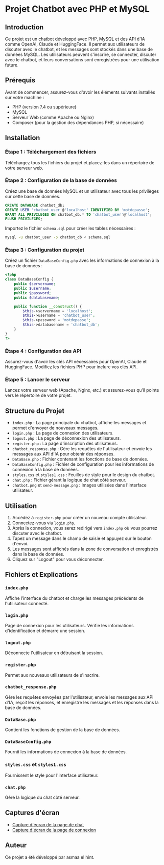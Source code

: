 # Projet Chatbot avec PHP et MySQL

## Introduction

Ce projet est un chatbot développé avec PHP, MySQL et des API d'IA comme OpenAI, Claude et HuggingFace. Il permet aux utilisateurs de discuter avec le chatbot, et les messages sont stockés dans une base de données MySQL. Les utilisateurs peuvent s'inscrire, se connecter, discuter avec le chatbot, et leurs conversations sont enregistrées pour une utilisation future.

## Prérequis

Avant de commencer, assurez-vous d'avoir les éléments suivants installés sur votre machine :

- PHP (version 7.4 ou supérieure)
- MySQL
- Serveur Web (comme Apache ou Nginx)
- Composer (pour la gestion des dépendances PHP, si nécessaire)

## Installation

### Étape 1 : Téléchargement des fichiers

Téléchargez tous les fichiers du projet et placez-les dans un répertoire de votre serveur web.


### Étape 2 : Configuration de la base de données

Créez une base de données MySQL et un utilisateur avec tous les privilèges sur cette base de données.

```sql
CREATE DATABASE chatbot_db;
CREATE USER 'chatbot_user'@'localhost' IDENTIFIED BY 'motdepasse';
GRANT ALL PRIVILEGES ON chatbot_db.* TO 'chatbot_user'@'localhost';
FLUSH PRIVILEGES;
```

Importez le fichier `schema.sql` pour créer les tables nécessaires :

```bash
mysql -u chatbot_user -p chatbot_db < schema.sql
```

### Étape 3 : Configuration du projet

Créez un fichier `DataBaseConfig.php` avec les informations de connexion à la base de données :

```php
<?php
class DataBaseConfig {
    public $servername;
    public $username;
    public $password;
    public $databasename;

    public function __construct() {
        $this->servername = 'localhost';
        $this->username = 'chatbot_user';
        $this->password = 'motdepasse';
        $this->databasename = 'chatbot_db';
    }
}
?>
```

### Étape 4 : Configuration des API

Assurez-vous d'avoir les clés API nécessaires pour OpenAI, Claude et HuggingFace. Modifiez les fichiers PHP pour inclure vos clés API.

### Étape 5 : Lancer le serveur

Lancez votre serveur web (Apache, Nginx, etc.) et assurez-vous qu'il pointe vers le répertoire de votre projet.

## Structure du Projet

- `index.php` : La page principale du chatbot, affiche les messages et permet d'envoyer de nouveaux messages.
- `login.php` : La page de connexion des utilisateurs.
- `logout.php` : La page de déconnexion des utilisateurs.
- `register.php` : La page d'inscription des utilisateurs.
- `chatbot_response.php` : Gère les requêtes de l'utilisateur et envoie les messages aux API d'IA pour obtenir des réponses.
- `DataBase.php` : Fichier contenant les fonctions de base de données.
- `DataBaseConfig.php` : Fichier de configuration pour les informations de connexion à la base de données.
- `styles.css` et `styles1.css` : Feuilles de style pour le design du chatbot.
- `chat.php` : Fichier gérant la logique de chat côté serveur.
- `chatbot.png` et `send-message.png` : Images utilisées dans l'interface utilisateur.

## Utilisation

1. Accédez à `register.php` pour créer un nouveau compte utilisateur.
2. Connectez-vous via `login.php`.
3. Après la connexion, vous serez redirigé vers `index.php` où vous pourrez discuter avec le chatbot.
4. Tapez un message dans le champ de saisie et appuyez sur le bouton d'envoi.
5. Les messages sont affichés dans la zone de conversation et enregistrés dans la base de données.
6. Cliquez sur "Logout" pour vous déconnecter.

## Fichiers et Explications

### `index.php`

Affiche l'interface du chatbot et charge les messages précédents de l'utilisateur connecté.

### `login.php`

Page de connexion pour les utilisateurs. Vérifie les informations d'identification et démarre une session.

### `logout.php`

Déconnecte l'utilisateur en détruisant la session.

### `register.php`

Permet aux nouveaux utilisateurs de s'inscrire.

### `chatbot_response.php`

Gère les requêtes envoyées par l'utilisateur, envoie les messages aux API d'IA, reçoit les réponses, et enregistre les messages et les réponses dans la base de données.

### `DataBase.php`

Contient les fonctions de gestion de la base de données.

### `DataBaseConfig.php`

Fournit les informations de connexion à la base de données.

### `styles.css` et `styles1.css`

Fournissent le style pour l'interface utilisateur.

### `chat.php`

Gère la logique du chat côté serveur.

## Captures d'écran

- [Capture d'écran de la page de chat](https://ibb.co/D5CH5sC)
- [Capture d'écran de la page de connexion](https://ibb.co/sChKd5g)

## Auteur

Ce projet a été développé par asmaa el hint.
